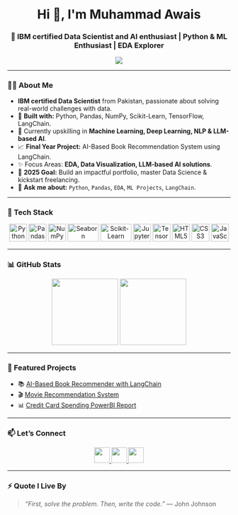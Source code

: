 <h1 align="center">Hi 👋, I'm Muhammad Awais</h1>
<h3 align="center">🚀  IBM certified Data Scientist and AI enthusiast | Python & ML Enthusiast | EDA Explorer</h3>

<p align="center">
  <img src="https://readme-typing-svg.herokuapp.com?color=F75C7E&width=500&lines=Built+with+Python+%7C+Turning+Data+into+Insights;Pandas+%7C+Machine+Learning+%7C+LangChain;Learning+and+Building+Every+Day+🚀" />
</p>

---

### 🧑‍💻 About Me
- **IBM certified Data Scientist** from Pakistan, passionate about solving real-world challenges with data.
- 🐍 **Built with:** Python, Pandas, NumPy, Scikit-Learn, TensorFlow, LangChain.
- 🧠 Currently upskilling in **Machine Learning, Deep Learning, NLP & LLM-based AI**.
- 📈 **Final Year Project:** AI-Based Book Recommendation System using LangChain.
- ✨ Focus Areas: **EDA, Data Visualization, LLM-based AI solutions**.
- 🎯 **2025 Goal:** Build an impactful portfolio, master Data Science & kickstart freelancing.
- 💬 **Ask me about:** `Python`, `Pandas`, `EDA`, `ML Projects`, `LangChain`.

---

### 🧰 Tech Stack

<div align="center">
  <img src="https://cdn.jsdelivr.net/gh/devicons/devicon/icons/python/python-original.svg" width="40px" height="40px" alt="Python"/>
  <img src="https://cdn.jsdelivr.net/gh/devicons/devicon/icons/pandas/pandas-original.svg" width="40px" height="40px" alt="Pandas"/>
  <img src="https://cdn.jsdelivr.net/gh/devicons/devicon/icons/numpy/numpy-original.svg" width="40px" height="40px" alt="NumPy"/>
  <img src="https://seaborn.pydata.org/_static/logo-wide-lightbg.svg" width="70px" height="40px" alt="Seaborn"/>
  <img src="https://upload.wikimedia.org/wikipedia/commons/0/05/Scikit_learn_logo_small.svg" width="70px" height="40px" alt="Scikit-Learn"/>
  <img src="https://cdn.jsdelivr.net/gh/devicons/devicon/icons/jupyter/jupyter-original.svg" width="40px" height="40px" alt="Jupyter"/>
  <img src="https://cdn.jsdelivr.net/gh/devicons/devicon/icons/tensorflow/tensorflow-original.svg" width="40px" height="40px" alt="TensorFlow"/>
  <img src="https://cdn.jsdelivr.net/gh/devicons/devicon/icons/html5/html5-original.svg" width="40px" height="40px" alt="HTML5"/>
  <img src="https://cdn.jsdelivr.net/gh/devicons/devicon/icons/css3/css3-original.svg" width="40px" height="40px" alt="CSS3"/>
  <img src="https://cdn.jsdelivr.net/gh/devicons/devicon/icons/javascript/javascript-original.svg" width="40px" height="40px" alt="JavaScript"/>
</div>

---

### 📊 GitHub Stats

<p align="center">
  <img src="https://github-readme-stats.vercel.app/api?username=Muhammad-Awaix&show_icons=true&theme=dracula&hide_border=false&count_private=true" height="150" />
  <img src="https://github-readme-stats.vercel.app/api/top-langs?username=Muhammad-Awaix&layout=compact&theme=dracula&hide_border=false&langs_count=6" height="150" />
</p>

---

### 🚀 Featured Projects
- 📚 [AI-Based Book Recommender with LangChain](https://github.com/Muhammad-Awaix/FYP)
- 🎬 [Movie Recommendation System](https://github.com/Muhammad-Awaix/-ML-Pyhton-Projects/blob/main/Movies_Rec_Sys.ipynb)
- 📊 [Credit Card Spending PowerBI Report](#) <!-- Add link if available -->

---

### 📫 Let’s Connect

<p align="center">
  <a href="https://www.linkedin.com/in/muhamad-awais/" target="_blank">
    <img src="https://img.shields.io/static/v1?message=LinkedIn&logo=linkedin&label=&color=0077B5&logoColor=white&labelColor=&style=for-the-badge" height="35" />
  </a>
  <a href="mailto:mawais.ai021@gmail.com">
    <img src="https://img.shields.io/badge/Gmail-D14836?style=for-the-badge&logo=gmail&logoColor=white" height="35" />
  </a>
  <a href="https://huggingface.co/mawais021">
    <img src="https://img.shields.io/badge/HuggingFace-FFD21F?style=for-the-badge&logo=huggingface&logoColor=black" height="35" />
  </a>
</p>

---

### ⚡ Quote I Live By
> *“First, solve the problem. Then, write the code.”* — John Johnson

